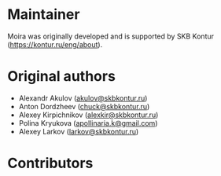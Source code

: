 # Maintainer
Moira was originally developed and is supported by SKB Kontur (https://kontur.ru/eng/about).

# Original authors
- Alexandr Akulov (akulov@skbkontur.ru)
- Anton Dordzheev (chuck@skbkontur.ru)
- Alexey Kirpichnikov (alexkir@skbkontur.ru)
- Polina Kryukova (apollinaria.k@gmail.com)
- Alexey Larkov (larkov@skbkontur.ru)

# Contributors
